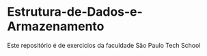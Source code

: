 # Estrutura-de-Dados-e-Armazenamento
Este repositório é de exercicios da faculdade São Paulo Tech School
